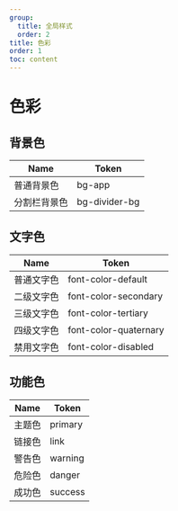 ```yaml
---
group:
  title: 全局样式
  order: 2
title: 色彩
order: 1
toc: content
---
```


# 色彩

## 背景色

| Name         | Token         |
| ------------ | ------------- |
| 普通背景色   | bg-app        |
| 分割栏背景色 | bg-divider-bg |

## 文字色

| Name       | Token                 |
| ---------- | --------------------- |
| 普通文字色 | font-color-default    |
| 二级文字色 | font-color-secondary  |
| 三级文字色 | font-color-tertiary   |
| 四级文字色 | font-color-quaternary |
| 禁用文字色 | font-color-disabled   |

## 功能色

| Name   | Token   |
| ------ | ------- |
| 主题色 | primary |
| 链接色 | link    |
| 警告色 | warning |
| 危险色 | danger  |
| 成功色 | success |
